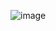 ![image](https://github.com/KELISBU/accessibility-among-seniors-in-rura-l-area/assets/130044827/e0b67dbb-b86b-4d75-a447-7c845178c060)
